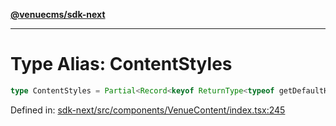 [**@venuecms/sdk-next**](../Index.md)

***

# Type Alias: ContentStyles

```ts
type ContentStyles = Partial<Record<keyof ReturnType<typeof getDefaultHandlers>, string>>;
```

Defined in: [sdk-next/src/components/VenueContent/index.tsx:245](https://github.com/venuecms/sdk/blob/aa6bf5e2569259dec55e399babe648ca7df4042f/packages/sdk-next/src/components/VenueContent/index.tsx#L245)
